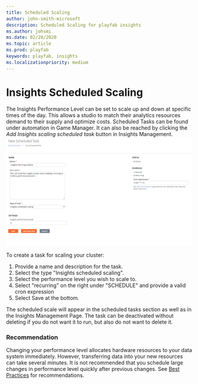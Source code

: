 ```yaml
---
title: Scheduled Scaling
author: john-smith-microsoft
description: Scheduled Scaling for playfab insights
ms.author: johsmi
ms.date: 02/28/2020
ms.topic: article
ms.prod: playfab
keywords: playfab, insights
ms.localizationpriority: medium
---
```


# Insights Scheduled Scaling
The Insights Performance Level can be set to scale up and down at specific times of the day. This allows a studio to match their analytics resources demand to their supply and optimize costs. Scheduled Tasks can be found under automation in Game Manager. It can also be reached by clicking the *Add Insights scaling scheduled task* button in Insights Management. 
<br>
![Insights Schedule](media/insights-schedule.png)


To create a task for scaling your cluster:
1. Provide a name and description for the task. 
2. Select the type "Insights scheduled scaling". 
3. Select the performance level you wish to scale to.  
4. Select "recurring" on the right under "SCHEDULE" and provide a valid cron expression
5. Select Save at the bottom. 

The scheduled scale will appear in the scheduled tasks section as well as in the Insights Management Page. The task can be deactivated without deleting if you do not want it to run, but also do not want to delete it.

### **Recommendation**
Changing your performance level allocates hardware resources to your data system immediately. However, transferring data into your new resources can take several minutes. It is not recommended that you schedule large changes in performance level quickly after previous changes. See [Best Practices](https://docs.microsoft.com/gaming/playfab/features/insights/insights/best-practices) for recommendations. 

